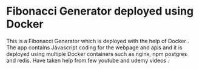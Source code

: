 
# Fibonacci Generator deployed using Docker

This is a Fibonacci Generator which is deployed with the help of Docker . The app contains Javascript coding for the webpage and apis and it is deployed using multiple Docker containers such as nginx, npm postgres and redis. Have taken help from few youtube and udemy videos . 

